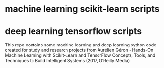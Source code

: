 # machine learning scikit-learn scripts
# deep learning tensorflow scripts

This repo contains some machine learning and deep learning python code created for study and research projects from
Aurélien Géron - Hands-On Machine Learning with Scikit-Learn and TensorFlow Concepts, Tools, and Techniques to Build Intelligent Systems (2017, O’Reilly Media)
